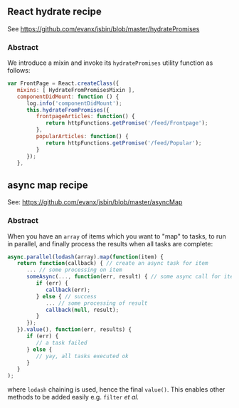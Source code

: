 

## React hydrate recipe

See https://github.com/evanx/jsbin/blob/master/hydratePromises

### Abstract

We introduce a mixin and invoke its `hydratePromises` utility function as follows:

```javascript
var FrontPage = React.createClass({
   mixins: [ HydrateFromPromisesMixin ],
   componentDidMount: function () {
      log.info('componentDidMount');
      this.hydrateFromPromises({
         frontpageArticles: function() {
            return httpFunctions.getPromise('/feed/Frontpage');
         },
         popularArticles: function() {
            return httpFunctions.getPromise('/feed/Popular');
         }
      });
   },
```


## async map recipe

See: https://github.com/evanx/jsbin/blob/master/asyncMap

### Abstract

When you have an `array` of items which you want to "map" to tasks, to run in parallel, and finally process the results when all tasks are complete:

```javascript
async.parallel(lodash(array).map(function(item) { 
   return function(callback) { // create an async task for item
      ... // some processing on item
      someAsync(..., function(err, result) { // some async call for item
         if (err) {
            callback(err);
         } else { // success
            ... // some processing of result
            callback(null, result);
         }
      });
   }).value(), function(err, results) {
      if (err) {
         // a task failed
      } else {
         // yay, all tasks executed ok
      }
   }
);
```

where `lodash` chaining is used, hence the final `value()`. This enables other methods to be added easily e.g. `filter` <i>et al.</i>

